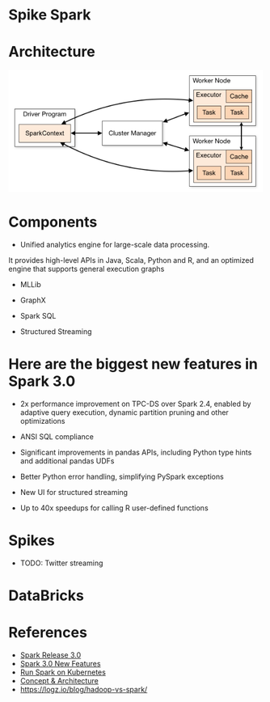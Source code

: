 # Spike Spark

# Architecture

![Cluster Overview](./cluster-overview.png)

# Components

- Unified analytics engine for large-scale data processing. 

It provides high-level APIs in Java, Scala, Python and R, and an optimized engine that supports general execution graphs

- MLLib

- GraphX

- Spark SQL

- Structured Streaming



# Here are the biggest new features in Spark 3.0

- 2x performance improvement on TPC-DS over Spark 2.4, enabled by adaptive query execution, dynamic partition pruning and other optimizations

- ANSI SQL compliance
- Significant improvements in pandas APIs, including Python type hints and additional pandas UDFs
- Better Python error handling, simplifying PySpark exceptions
- New UI for structured streaming
- Up to 40x speedups for calling R user-defined functions

# Spikes

- TODO: Twitter streaming

# DataBricks

# References

 - [Spark Release 3.0](https://spark.apache.org/releases/spark-release-3-0-0.html)
 - [Spark 3.0 New Features](https://databricks.com/blog/2020/06/18/introducing-apache-spark-3-0-now-available-in-databricks-runtime-7-0.html)
 - [Run Spark on Kubernetes](https://spark.apache.org/docs/latest/running-on-kubernetes.html)
 - [Concept & Architecture](https://spark.apache.org/docs/latest/cluster-overview.html)
 - https://logz.io/blog/hadoop-vs-spark/
